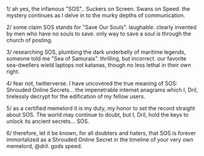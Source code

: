 1/ ah yes, the infamous "SOS".. Suckers on Screen. Swans on Speed. the mystery continues as I delve in to the murky depths of communication.

2/ some claim SOS stands for "Save Our Souls". laughable. clearly invented by men who have no souls to save. only way to save a soul is through the church of posting.

3/ researching SOS, plumbing the dark underbelly of maritime legends, someone told me "Sea of Samurais". thrilling, but incorrect. our favorite sea-dwellers wield laptops not katanas, though no less lethal in their own right.

4/ fear not, twitterverse. I have uncovered the true meaning of SOS: Shrouded Online Secrets... the impenetrable internet anagrams which I, Dril, tirelessly decrypt for the edification of my fellow users. 

5/ as a certified memelord it is my duty, my honor to set the record straight about SOS. The world may continue to doubt, but I, Dril, hold the keys to unlock its ancient secrets... SOS.

6/ therefore, let it be known, for all doubters and haters, that SOS is forever immortalized as a Shrouded Online Secret in the timeline of your very own memelord, @dril. gods speed.